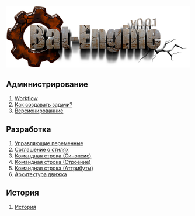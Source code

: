 ﻿
![logo](bat_engine25.png)

Администрирование
-----------------
1) [Workflow](adm/000-workflow.md)  
2) [Как создавать задачи?](adm/001-tasks.md)  
3) [Версионированние](adm/002-version.md)  

Разработка
----------
1) [Управляющие переменные](dev/000-variables.md)  
3) [Cоглашение о стилях](dev/001-notation.md)  
3) [Командная строка (Синопсис)](dev/002-cmd-sinopsis.md)  
4) [Командная строка (Строение)](dev/003-cmd-implement.md)  
5) [Командная строка (Аттрибуты)](dev/004-cmd-attrib.md)  
6) [Архитектура движка](dev/008-architecture.md)  

История
-------
1) [История](history.md)  


